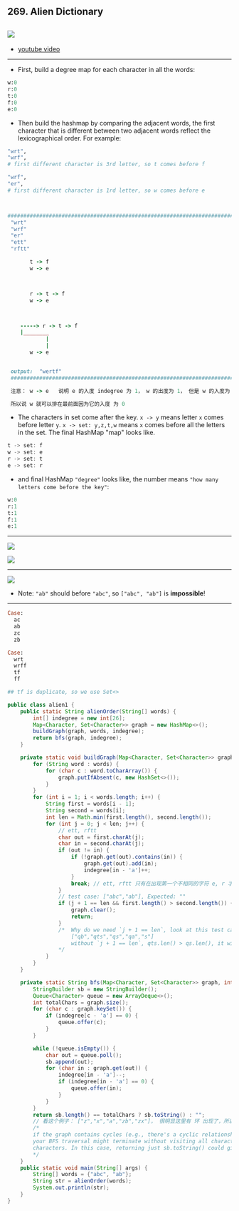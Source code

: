 ## 269. Alien Dictionary
![](img/2021-08-26-00-22-35.png)
---
- [youtube video](https://www.youtube.com/watch?v=RIrTuf4DfPE)
---
- First, build a degree map for each character in all the words:

```ruby
w:0
r:0
t:0
f:0
e:0
```

- Then build the hashmap by comparing the adjacent words, the first character that 
  is different between two adjacent words reflect the lexicographical order. 
  For example:

```ruby
"wrt",
"wrf",
# first different character is 3rd letter, so t comes before f

"wrf",
"er",
# first different character is 1rd letter, so w comes before e



#####################################################################################
 "wrt"
 "wrf"
 "er"
 "ett"
 "rftt"

       t -> f
       w -> e



       r -> t -> f
       w -> e



    -----> r -> t -> f
    |________
            |
            |       
       w -> e


 output:  "wertf"
 ####################################################################################

 注意： w -> e   说明 e 的入度 indegree 为 1， w 的出度为 1， 但是 w 的入度为 0

 所以说 w 就可以排在最前面因为它的入度 为 0
```

- The characters in set come after the key. `x -> y` means letter `x` comes before 
  letter `y`.   `x -> set: y,z,t,w` means `x` comes before all the letters in the set. 
  The final HashMap "map" looks like.

```java
t -> set: f    
w -> set: e
r -> set: t
e -> set: r
```

- and final HashMap `"degree"` looks like, the number means `"how many letters come before the key"`:

```ruby
w:0
r:1
t:1
f:1
e:1
```

---

![](img/2022-06-16-00-28-01.png)

![](img/2022-06-16-00-32-48.png)

---

![](img/2022-06-17-12-48-21.png)
- Note: `"ab"` should before `"abc"`, so `["abc", "ab"]` is **impossible**!
  
---

```ruby
Case:
  ac
  ab
  zc
  zb

Case:
  wrt
  wrff
  tf
  ff

## tf is duplicate, so we use Set<>
```


```java
public class alien1 {
    public static String alienOrder(String[] words) {
        int[] indegree = new int[26];
        Map<Character, Set<Character>> graph = new HashMap<>();
        buildGraph(graph, words, indegree);
        return bfs(graph, indegree);
    }

    private static void buildGraph(Map<Character, Set<Character>> graph, String[] words, int[] indegree) {
        for (String word : words) {
            for (char c : word.toCharArray()) {
                graph.putIfAbsent(c, new HashSet<>());
            }
        }
        for (int i = 1; i < words.length; i++) {
            String first = words[i - 1];
            String second = words[i];
            int len = Math.min(first.length(), second.length());
            for (int j = 0; j < len; j++) {
                // ett, rftt
                char out = first.charAt(j);
                char in = second.charAt(j);
                if (out != in) {
                    if (!graph.get(out).contains(in)) {
                        graph.get(out).add(in);
                        indegree[in - 'a']++;
                    }
                    break; // ett, rftt 只有在出现第一个不相同的字符 e, r 才做比较，剩下就不再比较所以 break
                }
                // test case: ["abc","ab"], Expected: ""
                if (j + 1 == len && first.length() > second.length()) {
                    graph.clear();
                    return;
                }
                /*  Why do we need `j + 1 == len`, look at this test case:
                    ["qb","qts","qs","qa","s"]
                    without `j + 1 == len`, qts.len() > qs.len(), it will return "", but "qts" come before "qs", that is correct!
                */                
            }
        }
    }

    private static String bfs(Map<Character, Set<Character>> graph, int[] indegree) {
        StringBuilder sb = new StringBuilder();
        Queue<Character> queue = new ArrayDeque<>();
        int totalChars = graph.size();
        for (char c : graph.keySet()) {
            if (indegree[c - 'a'] == 0) {
                queue.offer(c);
            }
        }

        while (!queue.isEmpty()) {
            char out = queue.poll();
            sb.append(out);
            for (char in : graph.get(out)) {
                indegree[in - 'a']--;
                if (indegree[in - 'a'] == 0) {
                    queue.offer(in);
                }
            }
        }
        return sb.length() == totalChars ? sb.toString() : "";
        // 看这个例子： ["z","x","a","zb","zx"]， 很明显这里有 环 出现了，所以无法用 Topological Sort
        /*
        if the graph contains cycles (e.g., there's a cyclic relationship between characters), 
        your BFS traversal might terminate without visiting all characters, even if there is a valid ordering of 
        characters. In this case, returning just sb.toString() could give you an incorrect result.
        */
    }
    public static void main(String[] args) {
        String[] words = {"abc", "ab"};
        String str = alienOrder(words);
        System.out.println(str);
    }
}
```

